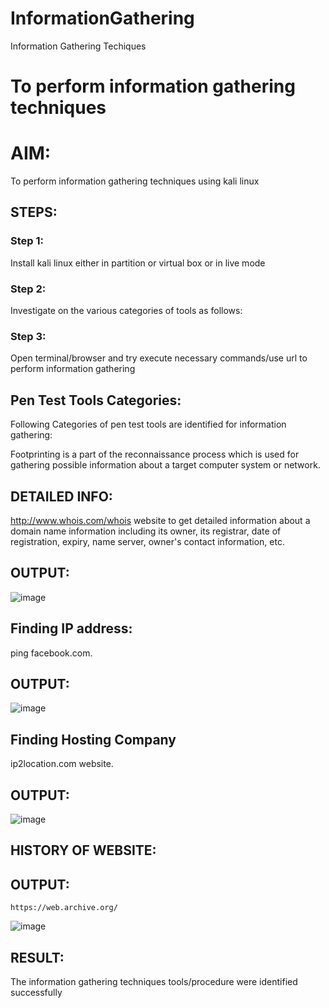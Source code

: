 # InformationGathering
Information Gathering Techiques

# To perform information gathering techniques

# AIM:

To perform information gathering techniques using kali linux 

## STEPS:

### Step 1:

Install kali linux either in partition or virtual box or in live mode

### Step 2:

Investigate on the various categories of tools as follows:

### Step 3:
Open terminal/browser and try execute necessary commands/use url to perform information gathering

## Pen Test Tools Categories:
Following Categories of pen test tools are identified for information gathering:

Footprinting is a part of the reconnaissance process which is used for gathering possible information about a target computer system or network.

## DETAILED INFO:
http://www.whois.com/whois website to get detailed information about a domain name information including its owner, its registrar, date of registration, expiry, name server, owner's contact information, etc.

## OUTPUT:
![image](https://github.com/sakthipriyadhanusu/InformationGathering/assets/119393194/1a69f4d3-1a39-4d0a-93d0-60a1dcdd79c0)
## Finding IP address:
ping facebook.com.

## OUTPUT:
![image](https://github.com/sakthipriyadhanusu/InformationGathering/assets/119393194/aa869135-d49f-4682-9287-28b9d968f278)

## Finding Hosting Company
ip2location.com website.

## OUTPUT:
![image](https://github.com/sakthipriyadhanusu/InformationGathering/assets/119393194/f8fad054-384b-4d13-99c3-a13ecbe4fe04)

## HISTORY OF WEBSITE:

## OUTPUT:
```
https://web.archive.org/
```
![image](https://github.com/sakthipriyadhanusu/InformationGathering/assets/119393194/5611a9f5-0ac8-4f86-80a1-32fcb60106c6)


## RESULT:
The information gathering techniques tools/procedure were  identified successfully
